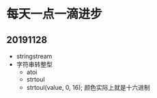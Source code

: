# 每天一点一滴进步

## 20191128

- stringstream
- 字符串转整型
  - atoi
  - strtoul
  - strtoul(value, 0, 16);    颜色实际上就是十六进制